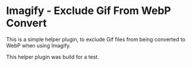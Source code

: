 # Imagify - Exclude Gif From WebP Convert

This is a simple helper plugin, to exclude Gif files from being converted to WebP when using Imagify.

This helper plugin was build for a test. 
